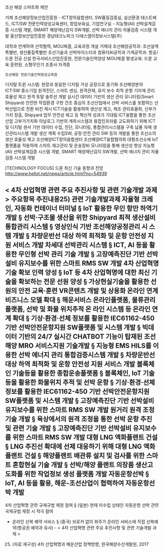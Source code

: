 조선 해양 스마트화 제안

거제 조선해양정보산업진흥원
    - ICT창의융합센터, SW품질검증실, 실선환경 테스트베드, ICT/SW 전문인력양성교육센터, 창업보육실, 기업연구실
    - 지능형(AI) 선박설계검증 시스템 개발, SMART 해양재난감지 SW개발, 선박 에너지 관리 자율검증 시스템 개발
울산정보산업진흥원
경남테크노파크
디에스엠이정보시스템(주) 

대학과 연계하여 산학협력, MOU체결, 교육과정 개설
    거제대
        조선해양공학과: 조선설계특별반, 생산품질특별반
        조선기술과
        선박마이스터과
        컴퓨터AI공학과
        기계공학과: 항공/드론 전공 신설
        한국서비스산업진흥원, 전문기술인력양성 MOU체결
        평생교육: 드론 교육 훈련원, 소형무인기 조종사 자격증

    조선해양 전문기술인력양성교육원



디지털 트윈 시스템: 현장과 동일한 디지털 가상 공장으로 동기화
조선해양분야 ICT·SW 중소기업
원격진단, 스마트 센싱, 원격관제, 유지 보수
최적 운항
기자재 관리 효율성 제고
원격 토탈 솔루션 개발
실시간 데이터 기반의 생산 관리 모니터링(Smart Shipyard)
안전한 작업환경 구현
건조 중심의 조선산업에서 선박 서비스를 포함하는 선박산업으로 전환 비전 제시
ICT기술을 활용하여 생산성 제고, 제조 관리효율화, 신부가가치 창출, Shipyard 업무 안전성 제고 등 혁신적 성과가 기대됨
ICT융합을 통한 조선산업 고부가가치화
아날로그 기반의 계측시스템과 용접인프라를 고도화하기 위해 ICT 및 디지털 센서 기반 데이터 수집, 진단, 모니터링, 통합관리시스템을 구축
납품 자재 생산관리시스템 개발
생산 계획 수립SW, 공정·안전 관리 SW 등의 개발을 통한 조선소의 생산 효율성 제고
조선해양ICT창의융합센터
조선해양ICT융합협의회
대형조선소에 IoT플랫폼을 적용하여 스마트 재고관리 및 운송장비 모니터링을 통해 생산성 향상
지능형(AI) 선박설계검증 시스템 개발, SMART 해양재난감지 SW개발, 선박 에너지 관리 자율검증 시스템 개발

[TECHNOLOGY FOCUS] 드론 최신 기술 동향과 전망 http://www.hellot.net/news/article.html?no=54939




< 4차 산업혁명 관련 주요 추진사항 및 관련 기술개발 과제 >
주요항목 추진내용25) 관련 기술개발과제
자율형 크레인, 자동화 컨테이너
터미널
§ IoT 활용한 무인 항만 하역기 개발
§ 선박·구조물 생산을 위한 Shipyard
최적 생산설비 통합관리 시스템
§ 영상인식 기반 조선해양공정관리 시
스템 개발
§ 차량운반선 대상 하역 최적화 및 운항
안전성 지원 서비스 개발
차세대 선박관리
시스템
§ ICT, AI 등을 활용한 무인형 선박
관리 기술 개발
§ 고장예측진단 기반 선박설비 유지보수를
위한 스마트 RMS SW 개발
4차 산업혁명 기술
확보 인력 양성
§ IoT 등 4차 산업혁명에 대한 최신
기술을 확보하는 전문 선원 양성
§ 가상현실기술을 활용한 선원의 안전
교육·훈련 VR콘텐츠 개발 및 상용화
온라인 연계 비즈니스
모델 확대
§ 해운서비스 온라인플랫폼, 물류관리
플랫폼, 선박 및 화물 위치추적 온
라인 시스템 등 온라인 연계 확대
§ 기상·환경·선체 정보를 활용한
IEC61162-450 기반 선박안전운항지원
SW플랫폼 및 시스템 개발
§ 빅데이터 기반의 24/7 실시간
CHATBOT 기능이 탑재된 조선해양
MRO 서비스지원 기술개발
§ 지능형 EMS HILS를 이용한 선박 에너지
관리 통합검증시스템 개발
§ 차량운반선 대상 하역 최적화 및 운항
안전성 지원 서비스 개발
블록체인 기술등을
활용한
종합운송플랫폼
§ 블록체인, IoT 기술 등을 활용한
화물위치 추적 및 선박 운항
§ 기상·환경·선체 정보를 활용한
IEC61162-450 기반 선박안전운항지원
SW플랫폼 및 시스템 개발
§ 고장예측진단 기반 선박설비 유지보수를
위한 스마트 RMS SW 개발
원거리 원격 조정
기술 개발
§ 육상에서의 원격 조정을 통한 선박
운항 추진 및 관련 기술 개발
§ 고장예측진단 기반 선박설비 유지보수를
위한 스마트 RMS SW 개발
대형 LNG
액화플랜트 건설
§ LNG 추진선 확대에 선제 대응하기
위해 대형 LNG 액화플랜트 건설
§ 해양플랜트 배관류 설치 및 검사를
위한 스마트 혼합현실 기술 개발
§ 선박/해양 플랜트 의장품 생산고도화를
위한 작업정보 생성 플랫폼 개발
자동운항선박
§ IoT, AI 등을 활용, 해운-조선산업이
협력하여 자동운항선박 개발
-
4차 산업혁명 관련
규제규범 제정 참여
§ (일본) 현재 미수립 상태인 자동운항
선박 관련 국제규범 제정 시 적극 참여
- 온라인 선복 예약
서비스
§ (중국) 브로커 없이 화주가 온라인
서비스에 직접 선복예약(항공권 예약과
유사) -
< 4차 산업혁명 관련 주요 추진사항 및 관련 기술개발 과제 >
25) (자료 재구성) 4차 산업혁명과 해운산업 정책방향, 한국해양수산개발원, 2017
